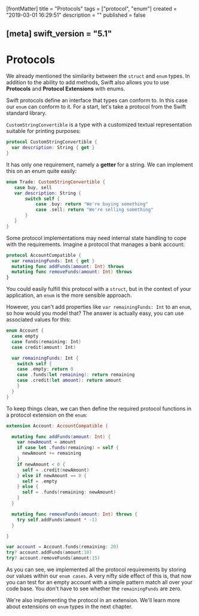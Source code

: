 [frontMatter]
title = "Protocols"
tags = ["protocol", "enum"]
created = "2019-03-01 16:29:51"
description = ""
published = false

[meta]
swift_version = "5.1"
---

# Protocols

We already mentioned the similarity between the `struct` and `enum` types. In
addition to the ability to add methods, Swift also allows you to use
**Protocols** and **Protocol Extensions** with enums.

Swift protocols define an interface that types can
conform to. In this case our `enum` can conform to it. For a start,
let\'s take a protocol from the Swift standard library.

`CustomStringConvertible` is a type with a customized textual
representation suitable for printing purposes:

``` Swift
protocol CustomStringConvertible {
  var description: String { get }
}
```

It has only one requirement, namely a **getter** for a string. We can
implement this on an enum quite easily:

``` Swift
enum Trade: CustomStringConvertible {
   case buy, sell
   var description: String {
       switch self {
           case .buy: return "We're buying something"
           case .sell: return "We're selling something"
       }
   }
}
```

Some protocol implementations may need internal state handling to cope
with the requirements. Imagine a protocol that manages a bank account:

``` Swift
protocol AccountCompatible {
  var remainingFunds: Int { get }
  mutating func addFunds(amount: Int) throws
  mutating func removeFunds(amount: Int) throws
}
```

You could easily fulfill this protocol with a `struct`, but in the
context of your application, an `enum` is the more sensible approach.

However, you can\'t add properties like `var remainingFunds: Int` to an
`enum`, so how would you model that? The answer is actually easy, you
can use associated values for this:

``` Swift
enum Account {
  case empty
  case funds(remaining: Int)
  case credit(amount: Int)

  var remainingFunds: Int {
    switch self {
    case .empty: return 0
    case .funds(let remaining): return remaining
    case .credit(let amount): return amount
    }
  }
}
```

To keep things clean, we can then define the required protocol functions
in a protocol extension on the `enum`:

``` Swift
extension Account: AccountCompatible {

  mutating func addFunds(amount: Int) {
    var newAmount = amount
    if case let .funds(remaining) = self {
      newAmount += remaining
    }
    if newAmount < 0 {
      self = .credit(newAmount)
    } else if newAmount == 0 {
      self = .empty
    } else {
      self = .funds(remaining: newAmount)
    }
  }

  mutating func removeFunds(amount: Int) throws {
    try self.addFunds(amount * -1)
  }

}

var account = Account.funds(remaining: 20)
try? account.addFunds(amount:10)
try? account.removeFunds(amount:15)
```

As you can see, we implemented all the protocol requirements by storing
our values within our `enum cases`. A very nifty side effect of this is,
that now you can test for an empty account with a simple pattern match
all over your code base. You don\'t have to see whether the
`remainingFunds` are zero.

We're also implementing the protocol in an extension. We'll learn more about
extensions on `enum` types in the next chapter.
